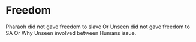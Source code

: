 # Freedom
Pharaoh did not gave freedom to slave Or Unseen did not gave freedom to SA Or Why Unseen involved between Humans issue.
